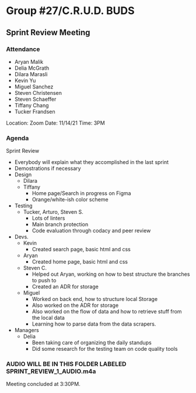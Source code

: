 # Group #27/C.R.U.D. BUDS

## Sprint Review Meeting

### Attendance

<!-- Remove the people not attending. -->

- Aryan Malik
- Delia McGrath
- Dilara Marasli
- Kevin Yu
- Miguel Sanchez
- Steven Christensen
- Steven Schaeffer
- Tiffany Chang
- Tucker Frandsen

Location: Zoom
Date: 11/14/21
Time: 3PM

### Agenda

Sprint Review

- Everybody will explain what they accomplished in the last sprint
- Demostrations if necessary
- Design
  - Dilara
  - Tiffany
    - Home page/Search in progress on Figma
    - Orange/white-ish color scheme
- Testing
  - Tucker, Arturo, Steven S.
    - Lots of linters
    - Main branch protection
    - Code evaluation through codacy and peer review
- Devs.
  - Kevin
    - Created search page, basic html and css
  - Aryan
    - Created home page, basic html and css
  - Steven C.
    - Helped out Aryan, working on how to best structure the branches to push to
    - Created an ADR for storage
  - Miguel
    - Worked on back end, how to structure local Storage
    - Also worked on the ADR for storage
    - Also worked on the flow of data and how to retrieve stuff from the local data
    - Learning how to parse data from the data scrapers.
- Managers
  - Delia
    - Been taking care of organizing the daily standups
    - Did some research for the testing team on code quality tools

### AUDIO WILL BE IN THIS FOLDER LABELED SPRINT_REVIEW_1_AUDIO.m4a

Meeting concluded at 3:30PM.

<!-- REMINDER TO SAVE THE TEMPLATE AS (mmddyy-topic.md)-->
